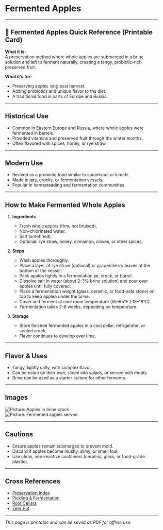 # Fermented Apples

---

## 📜 Fermented Apples Quick Reference (Printable Card)

**What it is:**  
A preservation method where whole apples are submerged in a brine solution and left to ferment naturally, creating a tangy, probiotic-rich preserved fruit.  

**What it’s for:**  
- Preserving apples long past harvest.  
- Adding probiotics and unique flavor to the diet.  
- A traditional food in parts of Europe and Russia.  

---

## Historical Use  

- Common in Eastern Europe and Russia, where whole apples were fermented in barrels.  
- Provided vitamins and preserved fruit through the winter months.  
- Often flavored with spices, honey, or rye straw.  

---

## Modern Use  

- Revived as a probiotic food similar to sauerkraut or kimchi.  
- Made in jars, crocks, or fermentation vessels.  
- Popular in homesteading and fermentation communities.  

---

## How to Make Fermented Whole Apples  

1. **Ingredients**  
   - Fresh whole apples (firm, not bruised).  
   - Non-chlorinated water.  
   - Salt (unrefined).  
   - Optional: rye straw, honey, cinnamon, cloves, or other spices.  

2. **Steps**  
   - Wash apples thoroughly.  
   - Place a layer of rye straw (optional) or grape/cherry leaves at the bottom of the vessel.  
   - Pack apples tightly in a fermentation jar, crock, or barrel.  
   - Dissolve salt in water (about 2–3% brine solution) and pour over apples until fully covered.  
   - Place a fermentation weight (glass, ceramic, or food-safe stone) on top to keep applea under the brine.  
   - Cover and ferment at cool room temperature (55–65°F / 13–18°C).  
   - Fermentation takes 2–6 weeks, depending on temperature.  

3. **Storage**  
   - Store finished fermented apples in a cool cellar, refrigerator, or sealed crock.  
   - Flavor continues to develop over time.  

---

## Flavor & Uses  

- Tangy, lightly salty, with complex flavor.  
- Can be eaten on their own, sliced into salads, or served with meats.  
- Brine can be used as a starter culture for other ferments.  

---

## Images  

![Picture: Apples in brine crock](images/placeholder-fermented-apples-crock.jpg)  
![Picture: Fermented apples served](images/placeholder-fermented-apples.jpg)  

---

## Cautions  

- Ensure apples remain submerged to prevent mold.  
- Discard if apples become mushy, slimy, or smell foul.  
- Use clean, non-reactive containers (ceramic, glass, or food-grade plastic).  

---

## Cross References  

- [Preservation Index](preservation.md)  
- [Pickling & Fermentation](../techniques/pickling-fermentation.md)  
- [Root Cellars](../techniques/root-cellars.md)  
- [Zeer Pot](../techniques/zeer-pot.md)  

---

*This page is printable and can be saved as PDF for offline use.*
